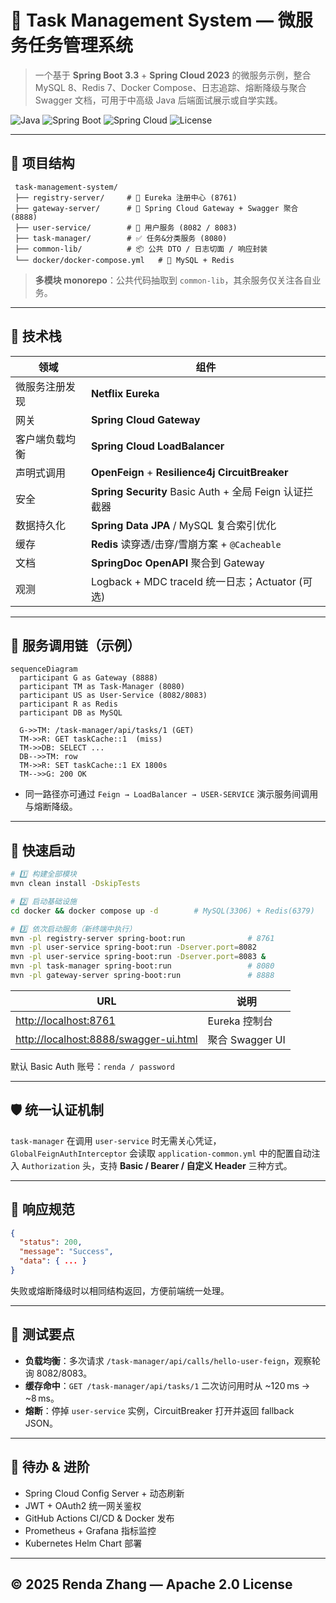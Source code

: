 # 🧩 Task Management System — 微服务任务管理系统

> 一个基于 **Spring Boot 3.3** + **Spring Cloud 2023** 的微服务示例，整合 MySQL 8、Redis 7、Docker Compose、日志追踪、熔断降级与聚合 Swagger 文档，可用于中高级 Java 后端面试展示或自学实践。

![Java](https://img.shields.io/badge/JDK-21-blue)
![Spring Boot](https://img.shields.io/badge/Spring%20Boot-3.3-brightgreen)
![Spring Cloud](https://img.shields.io/badge/Spring%20Cloud-2023.0-blueviolet)
![License](https://img.shields.io/badge/License-Apache%202.0-yellowgreen)

______________________________________________________________________

## 📁 项目结构

```text
 task-management-system/
 ├── registry-server/     # 📘 Eureka 注册中心 (8761)
 ├── gateway-server/      # 🔀 Spring Cloud Gateway + Swagger 聚合 (8888)
 ├── user-service/        # 👤 用户服务 (8082 / 8083)
 ├── task-manager/        # ✅ 任务&分类服务 (8080)
 ├── common-lib/          # 📦 公共 DTO / 日志切面 / 响应封装
 └── docker/docker-compose.yml   # 🐳 MySQL + Redis
```

> **多模块 monorepo**：公共代码抽取到 `common-lib`，其余服务仅关注各自业务。

______________________________________________________________________

## 🧱 技术栈

| 领域 | 组件 |
| ------- | ----------------------------------------------- |
| 微服务注册发现 | **Netflix Eureka** |
| 网关 | **Spring Cloud Gateway** |
| 客户端负载均衡 | **Spring Cloud LoadBalancer** |
| 声明式调用 | **OpenFeign** + **Resilience4j CircuitBreaker** |
| 安全 | **Spring Security** Basic Auth + 全局 Feign 认证拦截器 |
| 数据持久化 | **Spring Data JPA** / MySQL 复合索引优化 |
| 缓存 | **Redis** 读穿透/击穿/雪崩方案 + `@Cacheable` |
| 文档 | **SpringDoc OpenAPI** 聚合到 Gateway |
| 观测 | Logback + MDC traceId 统一日志；Actuator (可选) |

______________________________________________________________________

## 🔗 服务调用链（示例）

```mermaid
sequenceDiagram
  participant G as Gateway (8888)
  participant TM as Task‑Manager (8080)
  participant US as User‑Service (8082/8083)
  participant R as Redis
  participant DB as MySQL

  G->>TM: /task-manager/api/tasks/1 (GET)
  TM->>R: GET taskCache::1  (miss)
  TM->>DB: SELECT ...
  DB-->>TM: row
  TM->>R: SET taskCache::1 EX 1800s
  TM-->>G: 200 OK
```

- 同一路径亦可通过 `Feign → LoadBalancer → USER-SERVICE` 演示服务间调用与熔断降级。

______________________________________________________________________

## 🚀 快速启动

```bash
# 1️⃣ 构建全部模块
mvn clean install -DskipTests

# 2️⃣ 启动基础设施
cd docker && docker compose up -d        # MySQL(3306) + Redis(6379)

# 3️⃣ 依次启动服务（新终端中执行）
mvn -pl registry-server spring-boot:run              # 8761
mvn -pl user-service spring-boot:run -Dserver.port=8082
mvn -pl user-service spring-boot:run -Dserver.port=8083 &
mvn -pl task-manager spring-boot:run                 # 8080
mvn -pl gateway-server spring-boot:run               # 8888
```

| URL | 说明 |
| ------------------------------------------------------------------------------ | ------------- |
| [http://localhost:8761](http://localhost:8761) | Eureka 控制台 |
| [http://localhost:8888/swagger-ui.html](http://localhost:8888/swagger-ui.html) | 聚合 Swagger UI |

默认 Basic Auth 账号：`renda / password`

______________________________________________________________________

## 🛡️ 统一认证机制

`task-manager` 在调用 `user-service` 时无需关心凭证，`GlobalFeignAuthInterceptor` 会读取 `application-common.yml` 中的配置自动注入 `Authorization` 头，支持 **Basic / Bearer / 自定义 Header** 三种方式。

______________________________________________________________________

## 🧩 响应规范

```json
{
  "status": 200,
  "message": "Success",
  "data": { ... }
}
```

失败或熔断降级时以相同结构返回，方便前端统一处理。

______________________________________________________________________

## 🧪 测试要点

- **负载均衡**：多次请求 `/task-manager/api/calls/hello-user-feign`，观察轮询 8082/8083。
- **缓存命中**：`GET /task-manager/api/tasks/1` 二次访问用时从 ~120 ms → ~8 ms。
- **熔断**：停掉 `user-service` 实例，CircuitBreaker 打开并返回 fallback JSON。

______________________________________________________________________

## 🔮 待办 & 进阶

- Spring Cloud Config Server + 动态刷新
- JWT + OAuth2 统一网关鉴权
- GitHub Actions CI/CD & Docker 发布
- Prometheus + Grafana 指标监控
- Kubernetes Helm Chart 部署

______________________________________________________________________

## © 2025 Renda Zhang — Apache 2.0 License
